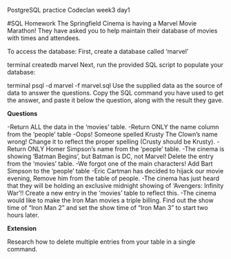 PostgreSQL practice
Codeclan week3 day1

#SQL Homework
The Springfield Cinema is having a Marvel Movie Marathon! They have asked you to help maintain their database of movies with times and attendees.

To access the database:
First, create a database called ‘marvel’

terminal
createdb marvel
Next, run the provided SQL script to populate your database:

terminal
psql -d marvel -f marvel.sql
Use the supplied data as the source of data to answer the questions. Copy the SQL command you have used to get the answer, and paste it below the question, along with the result they gave.

**Questions**

-Return ALL the data in the ‘movies’ table.
-Return ONLY the name column from the ‘people’ table
-Oops! Someone spelled Krusty The Clown’s name wrong! Change it to reflect the proper spelling (Crusty should be Krusty).
-Return ONLY Homer Simpson’s name from the ‘people’ table.
-The cinema is showing ‘Batman Begins’, but Batman is DC, not Marvel! Delete the entry from the ‘movies’ table.
-We forgot one of the main characters! Add Bart Simpson to the ‘people’ table
-Eric Cartman has decided to hijack our movie evening, Remove him from the table of people.
-The cinema has just heard that they will be holding an exclusive midnight showing of ‘Avengers: Infinity War’!! Create a new entry in the ‘movies’ table to reflect this.
-The cinema would like to make the Iron Man movies a triple billing. Find out the show time of “Iron Man 2” and set the show time of “Iron Man 3” to start two hours later.

**Extension**

Research how to delete multiple entries from your table in a single command.
